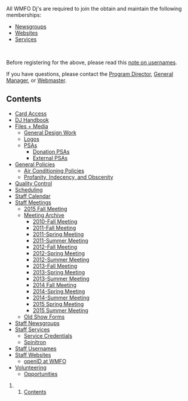 All WMFO Dj's are required to join the obtain and maintain the following memberships:

-   [Newsgroups](https://wiki.wmfo.org/Staff_Info/Staff_Newsgroups "Staff Info/Staff Newsgroups")
-   [Websites](https://wiki.wmfo.org/Staff_Info/Staff_Websites "Staff Info/Staff Websites")
-   [Services](https://wiki.wmfo.org/Staff_Info/Staff_Services "Staff Info/Staff Services")

 

Before registering for the above, please read this [note on usernames](https://wiki.wmfo.org/Staff_Info/Staff_Usernames "Staff Info/Staff Usernames").

If you have questions, please contact the [Program Director](https://wiki.wmfo.org/Executive_Board/Programming_Dept. "Executive Board/Programming"), [General Manager](https://wiki.wmfo.org/Executive_Board/GM's_Office "Executive Board/General Manager"), or [Webmaster](https://wiki.wmfo.org/Executive_Board/Operations_Dept./WebMaster's_Lair "Executive Board/Operations Dept./WebMaster's Lair").

Contents
--------

-   [Card Access](https://wiki.wmfo.org/Staff_Info/Card_Access "Staff_Info/Card_Access")
-   [DJ Handbook](https://wiki.wmfo.org/Staff_Info/DJ_Handbook "Staff_Info/DJ_Handbook")
-   [Files + Media](https://wiki.wmfo.org/index.php?title=Staff_Info/Files_%2B_Media "Staff_Info/Files_+_Media")
    -   [General Design Work](https://wiki.wmfo.org/index.php?title=Staff_Info/Files_%2B_Media/General_Design_Work "Staff_Info/Files_+_Media/General_Design_Work")
    -   [Logos](https://wiki.wmfo.org/index.php?title=Staff_Info/Files_%2B_Media/Logos___Images "Staff_Info/Files_+_Media/Logos___Images")
    -   [PSAs](https://wiki.wmfo.org/index.php?title=Staff_Info/Files_%2B_Media/PSAs "Staff_Info/Files_+_Media/PSAs")
        -   [Donation PSAs](https://wiki.wmfo.org/index.php?title=Staff_Info/Files_%2B_Media/PSAs/Donation_PSAs "Staff_Info/Files_+_Media/PSAs/Donation_PSAs")
        -   [External PSAs](https://wiki.wmfo.org/index.php?title=Staff_Info/Files_%2B_Media/PSAs/External_PSAs "Staff_Info/Files_+_Media/PSAs/External_PSAs")
-   [General Policies](https://wiki.wmfo.org/Staff_Info/General_Policies "Staff_Info/General_Policies")
    -   [Air Conditioning Policies](https://wiki.wmfo.org/Staff_Info/General_Policies/Air_Conditioning_Policies "Staff_Info/General_Policies/Air_Conditioning_Policies")
    -   [Profanity, Indecency, and Obscenity](https://wiki.wmfo.org/Staff_Info/General_Policies/Profanity%2C_Indecency%2C_and_Obscenity "Staff_Info/General_Policies/Profanity,_Indecency,_and_Obscenity")
-   [Quality Control](https://wiki.wmfo.org/Staff_Info/Quality_Control "Staff_Info/Quality_Control")
-   [Scheduling](https://wiki.wmfo.org/Staff_Info/Scheduling "Staff_Info/Scheduling")
-   [Staff Calendar](https://wiki.wmfo.org/Staff_Info/Staff_Calendar "Staff_Info/Staff_Calendar")
-   [Staff Meetings](https://wiki.wmfo.org/Staff_Info/Staff_Meetings "Staff_Info/Staff_Meetings")
    -   [2015 Fall Meeting](https://wiki.wmfo.org/Staff_Info/Staff_Meetings/2015_Fall_Meeting "Staff_Info/Staff_Meetings/2015_Fall_Meeting")
    -   [Meeting Archive](https://wiki.wmfo.org/Staff_Info/Staff_Meetings/Meeting_Archive "Staff_Info/Staff_Meetings/Meeting_Archive")
        -   [2010-Fall Meeting](https://wiki.wmfo.org/Staff_Info/Staff_Meetings/Meeting_Archive/2010-Fall_Meeting "Staff_Info/Staff_Meetings/Meeting_Archive/2010-Fall_Meeting")
        -   [2011-Fall Meeting](https://wiki.wmfo.org/Staff_Info/Staff_Meetings/Meeting_Archive/2011-Fall_Meeting "Staff_Info/Staff_Meetings/Meeting_Archive/2011-Fall_Meeting")
        -   [2011-Spring Meeting](https://wiki.wmfo.org/Staff_Info/Staff_Meetings/Meeting_Archive/2011-Spring_Meeting "Staff_Info/Staff_Meetings/Meeting_Archive/2011-Spring_Meeting")
        -   [2011-Summer Meeting](https://wiki.wmfo.org/Staff_Info/Staff_Meetings/Meeting_Archive/2011-Summer_Meeting "Staff_Info/Staff_Meetings/Meeting_Archive/2011-Summer_Meeting")
        -   [2012-Fall Meeting](https://wiki.wmfo.org/Staff_Info/Staff_Meetings/Meeting_Archive/2012-Fall_Meeting "Staff_Info/Staff_Meetings/Meeting_Archive/2012-Fall_Meeting")
        -   [2012-Spring Meeting](https://wiki.wmfo.org/Staff_Info/Staff_Meetings/Meeting_Archive/2012-Spring_Meeting "Staff_Info/Staff_Meetings/Meeting_Archive/2012-Spring_Meeting")
        -   [2012-Summer Meeting](https://wiki.wmfo.org/Staff_Info/Staff_Meetings/Meeting_Archive/2012-Summer_Meeting "Staff_Info/Staff_Meetings/Meeting_Archive/2012-Summer_Meeting")
        -   [2013-Fall Meeting](https://wiki.wmfo.org/Staff_Info/Staff_Meetings/Meeting_Archive/2013-Fall_Meeting "Staff_Info/Staff_Meetings/Meeting_Archive/2013-Fall_Meeting")
        -   [2013-Spring Meeting](https://wiki.wmfo.org/Staff_Info/Staff_Meetings/Meeting_Archive/2013-Spring_Meeting "Staff_Info/Staff_Meetings/Meeting_Archive/2013-Spring_Meeting")
        -   [2013-Summer Meeting](https://wiki.wmfo.org/Staff_Info/Staff_Meetings/Meeting_Archive/2013-Summer_Meeting "Staff_Info/Staff_Meetings/Meeting_Archive/2013-Summer_Meeting")
        -   [2014 Fall Meeting](https://wiki.wmfo.org/Staff_Info/Staff_Meetings/Meeting_Archive/2014_Fall_Meeting "Staff_Info/Staff_Meetings/Meeting_Archive/2014_Fall_Meeting")
        -   [2014-Spring Meeting](https://wiki.wmfo.org/Staff_Info/Staff_Meetings/Meeting_Archive/2014-Spring_Meeting "Staff_Info/Staff_Meetings/Meeting_Archive/2014-Spring_Meeting")
        -   [2014-Summer Meeting](https://wiki.wmfo.org/Staff_Info/Staff_Meetings/Meeting_Archive/2014-Summer_Meeting "Staff_Info/Staff_Meetings/Meeting_Archive/2014-Summer_Meeting")
        -   [2015 Spring Meeting](https://wiki.wmfo.org/Staff_Info/Staff_Meetings/Meeting_Archive/2015_Spring_Meeting "Staff_Info/Staff_Meetings/Meeting_Archive/2015_Spring_Meeting")
        -   [2015 Summer Meeting](https://wiki.wmfo.org/Staff_Info/Staff_Meetings/Meeting_Archive/2015_Summer_Meeting "Staff_Info/Staff_Meetings/Meeting_Archive/2015_Summer_Meeting")
    -   [Old Show Forms](https://wiki.wmfo.org/Staff_Info/Staff_Meetings/Old_Show_Forms "Staff_Info/Staff_Meetings/Old_Show_Forms")
-   [Staff Newsgroups](https://wiki.wmfo.org/Staff_Info/Staff_Newsgroups "Staff_Info/Staff_Newsgroups")
-   [Staff Services](https://wiki.wmfo.org/Staff_Info/Staff_Services "Staff_Info/Staff_Services")
    -   [Service Credentials](https://wiki.wmfo.org/Staff_Info/Staff_Services/Service_Credentials "Staff_Info/Staff_Services/Service_Credentials")
    -   [Spinitron](https://wiki.wmfo.org/Staff_Info/Staff_Services/Spinitron "Staff_Info/Staff_Services/Spinitron")
-   [Staff Usernames](https://wiki.wmfo.org/Staff_Info/Staff_Usernames "Staff_Info/Staff_Usernames")
-   [Staff Websites](https://wiki.wmfo.org/Staff_Info/Staff_Websites "Staff_Info/Staff_Websites")
    -   [openID at WMFO](https://wiki.wmfo.org/Staff_Info/Staff_Websites/openID_at_WMFO "Staff_Info/Staff_Websites/openID_at_WMFO")
-   [Volunteering](https://wiki.wmfo.org/Staff_Info/Volunteering "Staff_Info/Volunteering")
    -   [Opportunities](https://wiki.wmfo.org/Staff_Info/Volunteering/Opportunities "Staff_Info/Volunteering/Opportunities")

1.  1. [Contents](#Contents)

